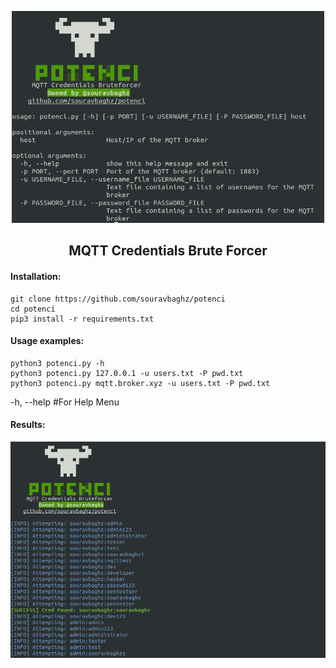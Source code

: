 <p align="center">
  <img  width="500" src="src/potenci-help.png" />
</p>

<h2 align="center"><b>MQTT Credentials Brute Forcer</b></h3> 

#### Installation:
 ```
 git clone https://github.com/souravbaghz/potenci
 cd potenci
 pip3 install -r requirements.txt
 ```
 #### Usage examples:
 ```
 python3 potenci.py -h 
 python3 potenci.py 127.0.0.1 -u users.txt -P pwd.txt 
 python3 potenci.py mqtt.broker.xyz -u users.txt -P pwd.txt
 ```
 -h, --help #For Help Menu
 
 #### Results:
<p>
  <img  width="600" src="src/potenci-results.png" />
</p>
